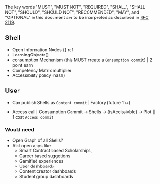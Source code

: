 The key words "MUST", "MUST NOT", "REQUIRED", "SHALL", "SHALL NOT", "SHOULD", "SHOULD NOT", "RECOMMENDED", "MAY", and "OPTIONAL" in this document are to be interpreted as described in [RFC 2119](https://www.ietf.org/rfc/rfc2119.txt).

## Shell

* Open Information Nodes {}
    rdf 
* LearningObjects[]
* consumption Mechanism
(this MUST create a `Consumption commit`) | 2 point earn
* Competency Matrix multiplier
* Accessibility policy (hash)

## User
* Can publish Shells as `Content commit` | Factory (future 1n+)

* Access call | Consumption Commit -> Shells -> {isAccissivble} -> Plot || 1 cost
`Access commit`


### Would need
* Open Graph of all Shells? 
* Alot open apps like 
  - Smart Contract based Scholarships, 
  - Career based suggetions 
  - Gamified experiences
  - User dashboards
  - Content creator dashboards
  - Student group dashboards